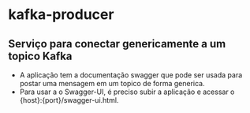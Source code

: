 # kafka-producer

## Serviço para conectar genericamente a um topico Kafka

- A aplicação tem a documentação swagger que pode ser usada para postar uma mensagem em um topico de forma generica.
- Para usar a o Swagger-UI, é preciso subir a aplicação e acessar o {host}:{port}/swagger-ui.html.
